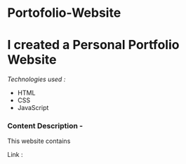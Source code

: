 # Portofolio-Website

<h1>I created a Personal Portfolio Website</h1> 
<p><em>Technologies used :</em></p>
<ul>
   <li>HTML</li>
   <li>CSS</li>
   <li>JavaScript</li>
</ul>

<h3>Content Description -</h3>
<p>This website contains </p>

Link : 
